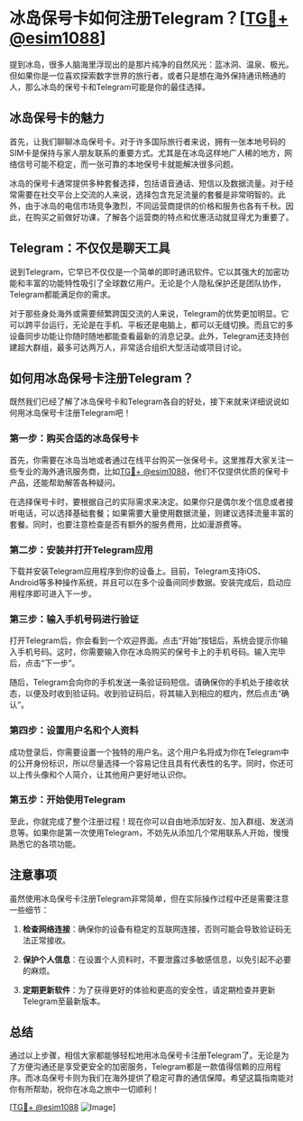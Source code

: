 # 冰岛保号卡如何注册Telegram？[[TG💪+ @esim1088](https://t.me/s/esim1088)]

提到冰岛，很多人脑海里浮现出的是那片纯净的自然风光：蓝冰洞、温泉、极光。但如果你是一位喜欢探索数字世界的旅行者，或者只是想在海外保持通讯畅通的人，那么冰岛的保号卡和Telegram可能是你的最佳选择。

## 冰岛保号卡的魅力

首先，让我们聊聊冰岛保号卡。对于许多国际旅行者来说，拥有一张本地号码的SIM卡是保持与家人朋友联系的重要方式。尤其是在冰岛这样地广人稀的地方，网络信号可能不稳定，而一张可靠的本地保号卡就能解决很多问题。

冰岛的保号卡通常提供多种套餐选择，包括语音通话、短信以及数据流量。对于经常需要在社交平台上交流的人来说，选择包含充足流量的套餐是非常明智的。此外，由于冰岛的电信市场竞争激烈，不同运营商提供的价格和服务也各有千秋。因此，在购买之前做好功课，了解各个运营商的特点和优惠活动就显得尤为重要了。

## Telegram：不仅仅是聊天工具

说到Telegram，它早已不仅仅是一个简单的即时通讯软件。它以其强大的加密功能和丰富的功能特性吸引了全球数亿用户。无论是个人隐私保护还是团队协作，Telegram都能满足你的需求。

对于那些身处海外或需要频繁跨国交流的人来说，Telegram的优势更加明显。它可以跨平台运行，无论是在手机、平板还是电脑上，都可以无缝切换。而且它的多设备同步功能让你随时随地都能查看最新的消息记录。此外，Telegram还支持创建超大群组，最多可达两万人，非常适合组织大型活动或项目讨论。

## 如何用冰岛保号卡注册Telegram？

既然我们已经了解了冰岛保号卡和Telegram各自的好处，接下来就来详细说说如何用冰岛保号卡注册Telegram吧！

### 第一步：购买合适的冰岛保号卡

首先，你需要在冰岛当地或者通过在线平台购买一张保号卡。这里推荐大家关注一些专业的海外通讯服务商，比如[TG💪+ @esim1088](https://t.me/s/esim1088)，他们不仅提供优质的保号卡产品，还能帮助解答各种疑问。

在选择保号卡时，要根据自己的实际需求来决定。如果你只是偶尔发个信息或者接听电话，可以选择基础套餐；如果需要大量使用数据流量，则建议选择流量丰富的套餐。同时，也要注意检查是否有额外的服务费用，比如漫游费等。

### 第二步：安装并打开Telegram应用

下载并安装Telegram应用程序到你的设备上。目前，Telegram支持iOS、Android等多种操作系统，并且可以在多个设备间同步数据。安装完成后，启动应用程序即可进入下一步。

### 第三步：输入手机号码进行验证

打开Telegram后，你会看到一个欢迎界面。点击“开始”按钮后，系统会提示你输入手机号码。这时，你需要输入你在冰岛购买的保号卡上的手机号码。输入完毕后，点击“下一步”。

随后，Telegram会向你的手机发送一条验证码短信。请确保你的手机处于接收状态，以便及时收到验证码。收到验证码后，将其输入到相应的框内，然后点击“确认”。

### 第四步：设置用户名和个人资料

成功登录后，你需要设置一个独特的用户名。这个用户名将成为你在Telegram中的公开身份标识，所以尽量选择一个容易记住且具有代表性的名字。同时，你还可以上传头像和个人简介，让其他用户更好地认识你。

### 第五步：开始使用Telegram

至此，你就完成了整个注册过程！现在你可以自由地添加好友、加入群组、发送消息等。如果你是第一次使用Telegram，不妨先从添加几个常用联系人开始，慢慢熟悉它的各项功能。

## 注意事项

虽然使用冰岛保号卡注册Telegram非常简单，但在实际操作过程中还是需要注意一些细节：

1. **检查网络连接**：确保你的设备有稳定的互联网连接，否则可能会导致验证码无法正常接收。
   
2. **保护个人信息**：在设置个人资料时，不要泄露过多敏感信息，以免引起不必要的麻烦。

3. **定期更新软件**：为了获得更好的体验和更高的安全性，请定期检查并更新Telegram至最新版本。

## 总结

通过以上步骤，相信大家都能够轻松地用冰岛保号卡注册Telegram了。无论是为了方便沟通还是享受更安全的加密服务，Telegram都是一款值得信赖的应用程序。而冰岛保号卡则为我们在海外提供了稳定可靠的通信保障。希望这篇指南能对你有所帮助，祝你在冰岛之旅中一切顺利！

[[TG💪+ @esim1088](https://t.me/s/esim1088) ![Image](https://i.postimg.cc/4NQfJmqS/Snipaste-2025-05-13-00-14-12.png)]